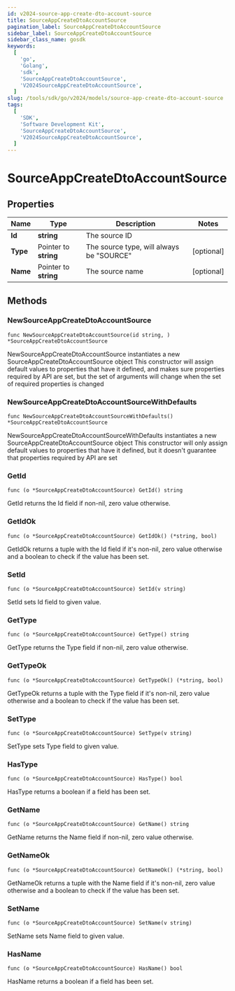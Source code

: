 ```yaml
---
id: v2024-source-app-create-dto-account-source
title: SourceAppCreateDtoAccountSource
pagination_label: SourceAppCreateDtoAccountSource
sidebar_label: SourceAppCreateDtoAccountSource
sidebar_class_name: gosdk
keywords:
  [
    'go',
    'Golang',
    'sdk',
    'SourceAppCreateDtoAccountSource',
    'V2024SourceAppCreateDtoAccountSource',
  ]
slug: /tools/sdk/go/v2024/models/source-app-create-dto-account-source
tags:
  [
    'SDK',
    'Software Development Kit',
    'SourceAppCreateDtoAccountSource',
    'V2024SourceAppCreateDtoAccountSource',
  ]
---
```


# SourceAppCreateDtoAccountSource

## Properties

| Name | Type | Description | Notes |
| --- | --- | --- | --- |
| **Id** | **string** | The source ID |
| **Type** | Pointer to **string** | The source type, will always be \"SOURCE\" | [optional] |
| **Name** | Pointer to **string** | The source name | [optional] |

## Methods

### NewSourceAppCreateDtoAccountSource

`func NewSourceAppCreateDtoAccountSource(id string, ) *SourceAppCreateDtoAccountSource`

NewSourceAppCreateDtoAccountSource instantiates a new SourceAppCreateDtoAccountSource object This constructor will assign default values to properties that have it defined, and makes sure properties required by API are set, but the set of arguments will change when the set of required properties is changed

### NewSourceAppCreateDtoAccountSourceWithDefaults

`func NewSourceAppCreateDtoAccountSourceWithDefaults() *SourceAppCreateDtoAccountSource`

NewSourceAppCreateDtoAccountSourceWithDefaults instantiates a new SourceAppCreateDtoAccountSource object This constructor will only assign default values to properties that have it defined, but it doesn't guarantee that properties required by API are set

### GetId

`func (o *SourceAppCreateDtoAccountSource) GetId() string`

GetId returns the Id field if non-nil, zero value otherwise.

### GetIdOk

`func (o *SourceAppCreateDtoAccountSource) GetIdOk() (*string, bool)`

GetIdOk returns a tuple with the Id field if it's non-nil, zero value otherwise and a boolean to check if the value has been set.

### SetId

`func (o *SourceAppCreateDtoAccountSource) SetId(v string)`

SetId sets Id field to given value.

### GetType

`func (o *SourceAppCreateDtoAccountSource) GetType() string`

GetType returns the Type field if non-nil, zero value otherwise.

### GetTypeOk

`func (o *SourceAppCreateDtoAccountSource) GetTypeOk() (*string, bool)`

GetTypeOk returns a tuple with the Type field if it's non-nil, zero value otherwise and a boolean to check if the value has been set.

### SetType

`func (o *SourceAppCreateDtoAccountSource) SetType(v string)`

SetType sets Type field to given value.

### HasType

`func (o *SourceAppCreateDtoAccountSource) HasType() bool`

HasType returns a boolean if a field has been set.

### GetName

`func (o *SourceAppCreateDtoAccountSource) GetName() string`

GetName returns the Name field if non-nil, zero value otherwise.

### GetNameOk

`func (o *SourceAppCreateDtoAccountSource) GetNameOk() (*string, bool)`

GetNameOk returns a tuple with the Name field if it's non-nil, zero value otherwise and a boolean to check if the value has been set.

### SetName

`func (o *SourceAppCreateDtoAccountSource) SetName(v string)`

SetName sets Name field to given value.

### HasName

`func (o *SourceAppCreateDtoAccountSource) HasName() bool`

HasName returns a boolean if a field has been set.
